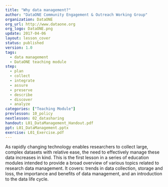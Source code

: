 ```yaml
---
title: "Why data management?"
author: "DataONE Community Engagement & Outreach Working Group"
organization: DataONE
org_url: http://www.dataone.org
org_logo: DataONE.png
update: 2017-04-06
layout: lesson_cover
status: published
version: 1.0
tags:
  - data management
  - DataONE teaching module
step:
  - plan
  - collect
  - integrate
  - assure
  - preserve
  - describe
  - discover
  - analyze
categories: ["Teaching Module"]
prevlesson: 10_policy
nextlesson: 02_datasharing
handout: L01_DataManagement_Handout.pdf
ppt: L01_DataManagement.pptx
exercise: L01_Exercise.pdf
---
```


As rapidly changing technology enables researchers to collect large, complex datasets with relative ease, the need to effectively manage these data increases in kind. This is the first lesson in a series of education modules intended to provide a broad overview of various topics related to research data management. It covers: trends in data collection, storage and loss, the importance and benefits of data management, and an introduction to the data life cycle.
